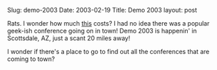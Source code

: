 Slug: demo-2003
Date: 2003-02-19
Title: Demo 2003
layout: post

Rats. I wonder how much <a href="http://www.idgexecforums.com/demo/">this</a> costs? I had no idea there was a popular geek-ish conference going on in town! Demo 2003 is happenin&#39; in Scottsdale, AZ, just a scant 20 miles away!


I wonder if there&#39;s a place to go to find out all the conferences that are coming to town?

